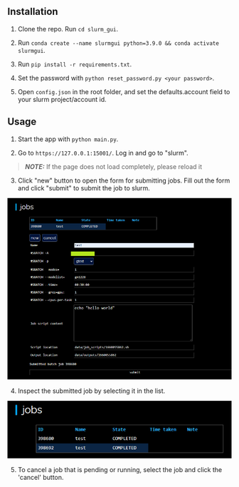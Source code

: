 ## Installation

1. Clone the repo. Run `cd slurm_gui`.

2. Run `conda create --name slurmgui python=3.9.0 && conda activate slurmgui`.

3. Run `pip install -r requirements.txt`.

4. Set the password with `python reset_password.py <your password>`.

5. Open `config.json` in the root folder, and set the defaults.account field to your slurm project/account id.

## Usage

1. Start the app with `python main.py`.

2. Go to `https://127.0.0.1:15001/`. Log in and go to "slurm".

> **_NOTE:_**  If the page does not load completely, please reload it

3. Click "new" button to open the form for submitting jobs. Fill out the form and click "submit" to submit the job to slurm.

![image](resource/new.png)

4. Inspect the submitted job by selecting it in the list.

![image](resource/select.png)

5. To cancel a job that is pending or running, select the job and click the 'cancel' button.


